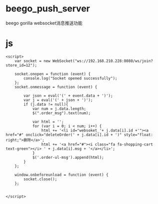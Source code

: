 # beego_push_server
beego gorilla websocket消息推送功能

# js
	<script>
		var socket = new WebSocket("ws://192.168.210.228:8080/ws/join?store_id=12");

		socket.onopen = function (event) {
			console.log("Socket opened successfully");
		};
		socket.onmessage = function (event) {

			var json = eval('(' + event.data + ')');
			var j = eval('(' + json + ')');
			if (j.data != null){
				var num = j.data.length;
				$(".order_msg").text(num);

				var html = '';
				for (var i = 0; i < num; i++) {
					html += '<li id="websoket_'+ j.data[i].id +'"><a href="#" onclick="deleteOrder(' + j.data[i].id + ')" style="float: right;">删除</a>';
					html += '<a href="#"><i class="fa fa-shopping-cart text-green"></i> ' + j.data[i].msg + '</a></li>';
				}
				$('.order-ul-msg').append(html);
			}
		};

		window.onbeforeunload = function (event) {
			socket.close();
		};
	 

	</script>
